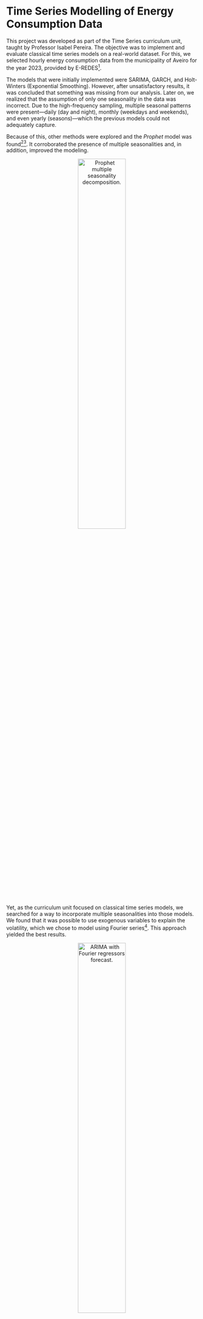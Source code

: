# Time Series Modelling of Energy Consumption Data

This project was developed as part of the Time Series curriculum unit,
taught by Professor Isabel Pereira. The objective was to implement and evaluate
classical time series models on a real-world dataset. For this, we selected
hourly energy consumption data from the municipality of
Aveiro for the year 2023, provided by E-REDES[^1].

The models that were initially implemented were SARIMA, GARCH, and
Holt-Winters (Exponential Smoothing). However, after unsatisfactory results,
it was concluded that something was missing from our analysis. Later on, we
realized that the assumption of only one seasonality in the data was
incorrect. Due to the high-frequency sampling, multiple seasonal patterns were
present—daily (day and night), monthly (weekdays and weekends), and even yearly
(seasons)—which the previous models could not adequately capture.

Because of this, other methods were explored and the *Prophet* model was
found[^2][^3]. It corroborated the presence of multiple seasonalities and, in
addition, improved the modeling.

<p align="center">
  <img 
    style="width: 50%;
           height: 50%;"
    src="https://github.com/user-attachments/assets/909b0524-72da-466f-aa9a-b0e7e15e970a" 
    alt="Prophet multiple seasonality decomposition.">
</p>

Yet, as the curriculum unit focused on classical time series models, we searched
for a way to incorporate multiple seasonalities into those models. We found that
it was possible to use exogenous variables to explain the volatility, which we
chose to model using Fourier series[^4]. This approach yielded the best results.

<p align="center">
  <img 
    style="width: 50%;
           height: 50%;"
    src="https://github.com/user-attachments/assets/4e126e78-058a-4cea-85d5-fdf8562ba68e" 
    alt="ARIMA with Fourier regressors forecast.">
</p>

The full RMarkdown file is `aveiro-consumo-energia.Rmd`, but note that it is
written in **Portuguese**.

## Usage

This project uses:

- **rig** to manage the R version
- **make** to automate set-up and data preparation
- **RStudio** as the supported IDE (although any IDE can be used)

> [!WARNING]
> The R version must be exactly `4.5.1`. Using a different version may break
> reproducibility.

To set up the project for the first time, run:

```bash
make create_environment
```

This installs the required R version using `rig` and restores the environment
using `renv`.

To start working on the project, launch RStudio with the correct R version:

```bash
make rstudio
```
> [!NOTE]
> This command must be run every time you want to start a new session of the
> project.

Once inside the project, you can fetch the raw dataset by running:

```bash
make data
```

This executes the script `data/make_dataset.R` to download the raw data. With
the set-up the main notebook file `aveiro-consumo-energia.Rmd` may be run.

## Data sources

- [Energy consumption in the Aveiro municipality for the year 2023](https://e-redes.opendatasoft.com/explore/dataset/consumos_horario_codigo_postal/table/?sort=datahora&refine.codigo_postal=3810&refine.datahora=2023&dataChart=eyJxdWVyaWVzIjpbeyJjaGFydHMiOlt7InR5cGUiOiJsaW5lIiwiZnVuYyI6IlNVTSIsInlBeGlzIjoiY29uc3VtbyIsInNjaWVudGlmaWNEaXNwbGF5Ijp0cnVlLCJjb2xvciI6IiNGRkRDMDAifV0sInhBeGlzIjoiZGF0YWhvcmEiLCJtYXhwb2ludHMiOm51bGwsInRpbWVzY2FsZSI6ImhvdXIiLCJzb3J0IjoiIiwiY29uZmlnIjp7ImRhdGFzZXQiOiJjb25zdW1vc19ob3JhcmlvX2NvZGlnb19wb3N0YWwiLCJvcHRpb25zIjp7InNvcnQiOiJkYXRhaG9yYSIsInJlZmluZS5jb2RpZ29fcG9zdGFsIjoiMzgxMCIsInJlZmluZS5kYXRhaG9yYSI6IjIwMjMifX19XSwiZGlzcGxheUxlZ2VuZCI6dHJ1ZSwiYWxpZ25Nb250aCI6dHJ1ZSwidGltZXNjYWxlIjoiIn0%3D)

Export the selected records as Excel `.xlsx` format.

## References

[^1]: E-REDES – Distribuição de Eletricidade. (n.d.). *E-REDES Open Data Portal*. https://e-redes.opendatasoft.com/pages/homepage/

[^2]: PBR Notes on DS. (2022, October 29). *DS Projects: 4c Hourly Energy Data Time Series Analysis* [Video]. YouTube. https://www.youtube.com/watch?v=m9nzK1SNY3I

[^3]: Taylor, S. J., & Letham, B. (2017). Forecasting at scale. *PeerJ Preprints*, 5, e3190v2. https://doi.org/10.7287/peerj.preprints.3190v2


[^4]: Hyndman, R. J., & Athanasopoulos, G. (2021). *Forecasting: Principles and Practice* (3rd ed.). OTexts. https://otexts.com/fpp3/
